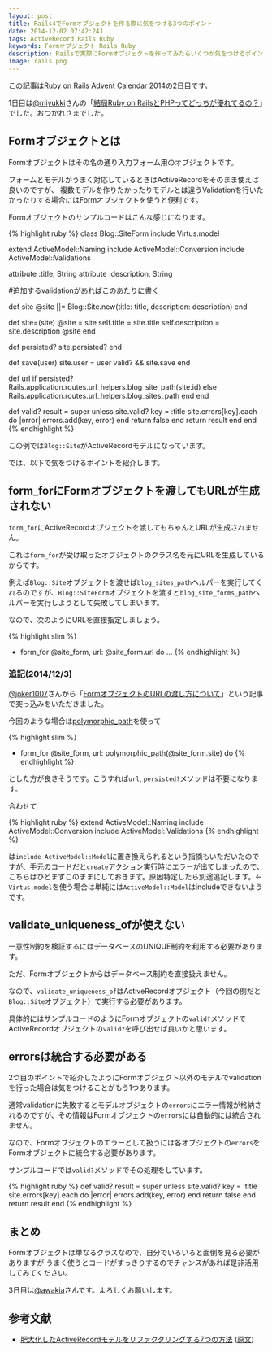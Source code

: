 ```yaml
---
layout: post
title: Rails4でFormオブジェクトを作る際に気をつける3つのポイント
date: 2014-12-02 07:42:24J
tags: ActiveRecord Rails Ruby
keywords: Formオブジェクト Rails Ruby
description: Railsで実際にFormオブジェクトを作ってみたらいくつか気をつけるポイントがあったので紹介します。
image: rails.png
---
```


この記事は[Ruby on Rails Advent Calendar 2014](http://qiita.com/advent-calendar/2014/rails)の2日目です。

1日目は[@miyukki](http://qiita.com/miyukki)さんの「[結局Ruby on RailsとPHPってどっちが優れてるの？](http://blog.applest.net/article/20141201-ruby-on-rails-vs-php/)」でした。おつかれさまでした。

## Formオブジェクトとは

Formオブジェクトはその名の通り入力フォーム用のオブジェクトです。

フォームとモデルがうまく対応しているときはActiveRecordをそのまま使えば良いのですが、
複数モデルを作りたかったりモデルとは違うValidationを行いたかったりする場合にはFormオブジェクトを使うと便利です。

Formオブジェクトのサンプルコードはこんな感じになります。

{% highlight ruby %}
class Blog::SiteForm
  include Virtus.model

  extend ActiveModel::Naming
  include ActiveModel::Conversion
  include ActiveModel::Validations

  attribute :title, String
  attribute :description, String

  #追加するvalidationがあればこのあたりに書く

  def site
    @site ||= Blog::Site.new(title: title, description: description)
  end

  def site=(site)
    @site = site
    self.title = site.title
    self.description = site.description
    @site
  end

  def persisted?
    site.persisted?
  end

  def save(user)
    site.user = user
    valid? && site.save
  end

  def url
    if persisted?
      Rails.application.routes.url_helpers.blog_site_path(site.id)
    else
      Rails.application.routes.url_helpers.blog_sites_path
    end
  end

  def valid?
    result = super
    unless site.valid?
      key = :title
      site.errors[key].each do |error|
        errors.add(key, error)
      end
      return false
    end
    return result
  end
end
{% endhighlight %}

この例では`Blog::Site`がActiveRecordモデルになっています。

では、以下で気をつけるポイントを紹介します。

## form_forにFormオブジェクトを渡してもURLが生成されない

`form_for`にActiveRecordオブジェクトを渡してもちゃんとURLが生成されません。

これは`form_for`が受け取ったオブジェクトのクラス名を元にURLを生成しているからです。

例えば`Blog::Site`オブジェクトを渡せば`blog_sites_path`ヘルパーを実行してくれるのですが、`Blog::SiteForm`オブジェクトを渡すと`blog_site_forms_path`ヘルパーを実行しようとして失敗してしまいます。

なので、次のようにURLを直接指定しましょう。

{% highlight slim %}
- form_for @site_form, url: @site_form.url do
    ...
{% endhighlight %}

### 追記(2014/12/3)

[@joker1007](http://qiita.com/joker1007)さんから「[FormオブジェクトのURLの渡し方について](http://qiita.com/joker1007/items/ba2812eedb7062dcbf1e)」という記事で突っ込みをいただきました。

今回のような場合は[polymorphic_path](http://apidock.com/rails/ActionController/PolymorphicRoutes/polymorphic_path)を使って

{% highlight slim %}
- form_for @site_form, url: polymorphic_path(@site_form.site) do
{% endhighlight %}

とした方が良さそうです。こうすれば`url`, `persisted?`メソッドは不要になります。

合わせて

{% highlight ruby %}
extend ActiveModel::Naming
include ActiveModel::Conversion
include ActiveModel::Validations
{% endhighlight %}

は`include ActiveModel::Model`に置き換えられるという指摘もいただいたのですが、手元のコードだと`create`アクション実行時にエラーが出てしまったので、こちらはひとまずこのままにしておきます。原因特定したら別途追記します。← `Virtus.model`を使う場合は単純には`ActiveModel::Model`はincludeできないようです。

## validate_uniqueness_ofが使えない

一意性制約を検証するにはデータベースのUNIQUE制約を利用する必要があります。

ただ、Formオブジェクトからはデータベース制約を直接扱えません。

なので、`validate_uniqueness_of`はActiveRecordオブジェクト（今回の例だと`Blog::Site`オブジェクト）で実行する必要があります。

具体的にはサンプルコードのようにFormオブジェクトの`valid?`メソッドでActiveRecordオブジェクトの`valid?`を呼び出せば良いかと思います。

## errorsは統合する必要がある

2つ目のポイントで紹介したようにFormオブジェクト以外のモデルでvalidationを行った場合は気をつけることがもう1つあります。

通常validationに失敗するとモデルオブジェクトの`errors`にエラー情報が格納されるのですが、その情報はFormオブジェクトの`errors`には自動的には統合されません。

なので、Formオブジェクトのエラーとして扱うには各オブジェクトの`errors`をFormオブジェクトに統合する必要があります。

サンプルコードでは`valid?`メソッドでその処理をしています。

{% highlight ruby %}
def valid?
  result = super
  unless site.valid?
    key = :title
    site.errors[key].each do |error|
      errors.add(key, error)
    end
    return false
  end
  return result
end
{% endhighlight %}

## まとめ

Formオブジェクトは単なるクラスなので、自分でいろいろと面倒を見る必要がありますが
うまく使うとコードがすっきりするのでチャンスがあれば是非活用してみてください。

3日目は[@awakia](http://qiita.com/awakia)さんです。よろしくお願いします。

## 参考文献

* [肥大化したActiveRecordモデルをリファクタリングする7つの方法](http://techracho.bpsinc.jp/hachi8833/2013_11_19/14738) ([原文](http://blog.codeclimate.com/blog/2012/10/17/7-ways-to-decompose-fat-activerecord-models/))
